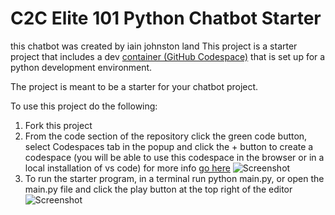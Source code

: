 # C2C Elite 101 Python Chatbot Starter
this chatbot was created by iain johnston land
This project is a starter project that includes a dev [container (GitHub Codespace)](https://docs.github.com/en/codespaces/setting-up-your-project-for-codespaces/adding-a-dev-container-configuration/introduction-to-dev-containers) that is set up for a python
development environment.

The project is meant to be a starter for your chatbot project.

To use this project do the following:

1. Fork this project
2. From the code section of the repository click the green code button, select Codespaces
tab in the popup and click the + button to create a codespace (you will be able to use this codespace
in the browser or in a local installation of vs code) for more info [go here](https://docs.github.com/en/codespaces/developing-in-a-codespace/opening-an-existing-codespace)
![Screenshot](codespace_usage.png)
3. To run the starter program, in a terminal run python main.py, or open the main.py file and click the play button at the top right of the editor
![Screenshot](codespace_run_file.png)
